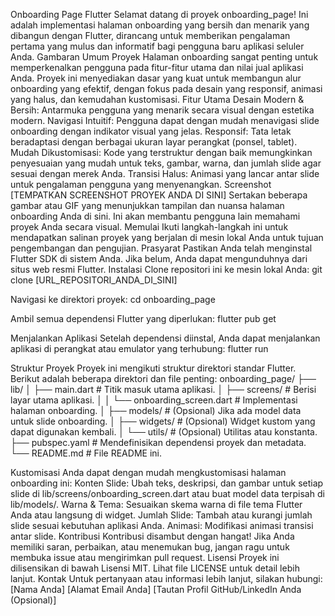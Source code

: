Onboarding Page Flutter
Selamat datang di proyek onboarding_page! Ini adalah implementasi halaman onboarding yang bersih dan menarik yang dibangun dengan Flutter, dirancang untuk memberikan pengalaman pertama yang mulus dan informatif bagi pengguna baru aplikasi seluler Anda.
Gambaran Umum Proyek
Halaman onboarding sangat penting untuk memperkenalkan pengguna pada fitur-fitur utama dan nilai jual aplikasi Anda. Proyek ini menyediakan dasar yang kuat untuk membangun alur onboarding yang efektif, dengan fokus pada desain yang responsif, animasi yang halus, dan kemudahan kustomisasi.
Fitur Utama
Desain Modern & Bersih: Antarmuka pengguna yang menarik secara visual dengan estetika modern.
Navigasi Intuitif: Pengguna dapat dengan mudah menavigasi slide onboarding dengan indikator visual yang jelas.
Responsif: Tata letak beradaptasi dengan berbagai ukuran layar perangkat (ponsel, tablet).
Mudah Dikustomisasi: Kode yang terstruktur dengan baik memungkinkan penyesuaian yang mudah untuk teks, gambar, warna, dan jumlah slide agar sesuai dengan merek Anda.
Transisi Halus: Animasi yang lancar antar slide untuk pengalaman pengguna yang menyenangkan.
Screenshot
[TEMPATKAN SCREENSHOT PROYEK ANDA DI SINI]
Sertakan beberapa gambar atau GIF yang menunjukkan tampilan dan nuansa halaman onboarding Anda di sini. Ini akan membantu pengguna lain memahami proyek Anda secara visual.
Memulai
Ikuti langkah-langkah ini untuk mendapatkan salinan proyek yang berjalan di mesin lokal Anda untuk tujuan pengembangan dan pengujian.
Prasyarat
Pastikan Anda telah menginstal Flutter SDK di sistem Anda. Jika belum, Anda dapat mengunduhnya dari situs web resmi Flutter.
Instalasi
Clone repositori ini ke mesin lokal Anda:
git clone [URL_REPOSITORI_ANDA_DI_SINI]


Navigasi ke direktori proyek:
cd onboarding_page


Ambil semua dependensi Flutter yang diperlukan:
flutter pub get


Menjalankan Aplikasi
Setelah dependensi diinstal, Anda dapat menjalankan aplikasi di perangkat atau emulator yang terhubung:
flutter run


Struktur Proyek
Proyek ini mengikuti struktur direktori standar Flutter. Berikut adalah beberapa direktori dan file penting:
onboarding_page/
├── lib/
│   ├── main.dart             # Titik masuk utama aplikasi.
│   ├── screens/              # Berisi layar utama aplikasi.
│   │   └── onboarding_screen.dart # Implementasi halaman onboarding.
│   ├── models/               # (Opsional) Jika ada model data untuk slide onboarding.
│   ├── widgets/              # (Opsional) Widget kustom yang dapat digunakan kembali.
│   └── utils/                # (Opsional) Utilitas atau konstanta.
├── pubspec.yaml              # Mendefinisikan dependensi proyek dan metadata.
└── README.md                 # File README ini.


Kustomisasi
Anda dapat dengan mudah mengkustomisasi halaman onboarding ini:
Konten Slide: Ubah teks, deskripsi, dan gambar untuk setiap slide di lib/screens/onboarding_screen.dart atau buat model data terpisah di lib/models/.
Warna & Tema: Sesuaikan skema warna di file tema Flutter Anda atau langsung di widget.
Jumlah Slide: Tambah atau kurangi jumlah slide sesuai kebutuhan aplikasi Anda.
Animasi: Modifikasi animasi transisi antar slide.
Kontribusi
Kontribusi disambut dengan hangat! Jika Anda memiliki saran, perbaikan, atau menemukan bug, jangan ragu untuk membuka issue atau mengirimkan pull request.
Lisensi
Proyek ini dilisensikan di bawah Lisensi MIT. Lihat file LICENSE untuk detail lebih lanjut.
Kontak
Untuk pertanyaan atau informasi lebih lanjut, silakan hubungi:
[Nama Anda]
[Alamat Email Anda]
[Tautan Profil GitHub/LinkedIn Anda (Opsional)]
